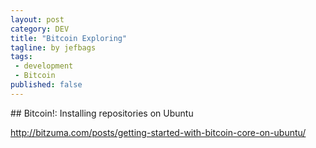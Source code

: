 ```yaml
---
layout: post
category: DEV
title: "Bitcoin Exploring"
tagline: by jefbags
tags: 
 - development
 - Bitcoin
published: false
---
```


<p />
## Bitcoin!: Installing repositories on Ubuntu

http://bitzuma.com/posts/getting-started-with-bitcoin-core-on-ubuntu/
